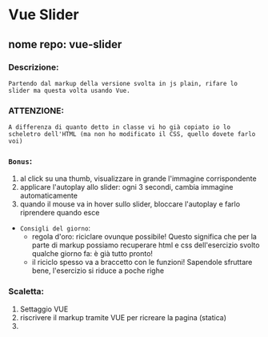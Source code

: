 # Vue Slider
## nome repo: vue-slider
### Descrizione:
    Partendo dal markup della versione svolta in js plain, rifare lo slider ma questa volta usando Vue.
### ATTENZIONE: 
    A differenza di quanto detto in classe vi ho già copiato io lo scheletro dell'HTML (ma non ho modificato il CSS, quello dovete farlo voi)
### `Bonus`:
1. al click su una thumb, visualizzare in grande l'immagine corrispondente
2. applicare l'autoplay allo slider: ogni 3 secondi, cambia immagine automaticamente
3. quando il mouse va in hover sullo slider, bloccare l'autoplay e farlo riprendere quando esce
- `Consigli del giorno`:
    - regola d'oro: riciclare ovunque possibile! Questo significa che per la parte di markup possiamo recuperare html e css dell'esercizio svolto qualche giorno fa: è già tutto pronto!
    - il riciclo spesso va a braccetto con le funzioni! Sapendole sfruttare bene, l'esercizio si riduce a poche righe 

### Scaletta:
1. Settaggio VUE
2. riscrivere il markup tramite VUE per ricreare la pagina (statica)
3. 